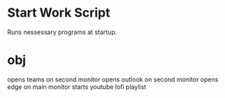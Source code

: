 # Start Work Script

Runs nessessary programs at startup. 

# obj
opens teams on second monitor
opens outlook on second monitor
opens edge on main monitor
starts youtube lofi playlist
